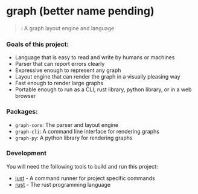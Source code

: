 # graph (better name pending)

> ℹ️ A graph layout engine and language

### Goals of this project:

- Language that is easy to read and write by humans or machines
- Parser that can report errors clearly
- Expressive enough to represent any graph
- Layout engine that can render the graph in a visually pleasing way
- Fast enough to render large graphs
- Portable enough to run as a CLI, rust library, python library, or in a web browser

### Packages:

- `graph-core`: The parser and layout engine
- `graph-cli`: A command line interface for rendering graphs
- `graph-py`: A python library for rendering graphs

### Development

You will need the following tools to build and run this project:

- [just](https://github.com/casey/just) - A command runner for project specific commands
- [rust](https://www.rust-lang.org/tools/install) - The rust programming language
